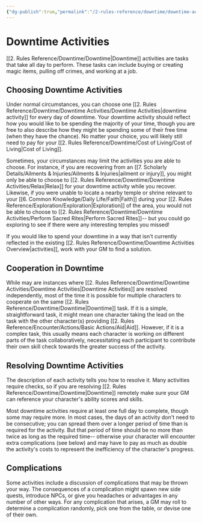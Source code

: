 ```yaml
---
{"dg-publish":true,"permalink":"/2-rules-reference/downtime/downtime-activities/downtime-activities/"}
---
```


# Downtime Activities

[[2. Rules Reference/Downtime/Downtime\|Downtime]] activities are tasks that take all day to perform. These tasks can include buying or creating magic items, pulling off crimes, and working at a job.

## Choosing Downtime Activities 

Under normal circumstances, you can choose one [[2. Rules Reference/Downtime/Downtime Activities/Downtime Activities\|downtime activity]] for every day of downtime. Your downtime activity should reflect how you would like to be spending the majority of your time, though you are free to also describe how they might be spending some of their free time (when they have the chance). No matter your choice, you will likely still need to pay for your [[2. Rules Reference/Downtime/Cost of Living/Cost of Living\|Cost of Living]]. 

Sometimes, your circumstances may limit the activities you are able to choose. For instance, if you are recovering from an [[7. Scholarly Details/Ailments & Injuries/Ailments & Injuries\|ailment or injury]], you might only be able to choose to [[2. Rules Reference/Downtime/Downtime Activities/Relax\|Relax]] for your downtime activity while you recover. Likewise, if you were unable to locate a nearby temple or shrine relevant to your [[6. Common Knowledge/Daily Life/Faith\|Faith]] during your [[2. Rules Reference/Exploration/Exploration\|Exploration]] of the area, you would not be able to choose to [[2. Rules Reference/Downtime/Downtime Activities/Perform Sacred Rites\|Perform Sacred Rites]]-- but you could go exploring to see if there were any interesting temples you missed!  

If you would like to spend your downtime in a way that isn't currently reflected in the existing [[2. Rules Reference/Downtime/Downtime Activities Overview\|activities]], work with your GM to find a solution. 

## Cooperation in Downtime

While may are instances where [[2. Rules Reference/Downtime/Downtime Activities/Downtime Activities\|Downtime Activities]] are resolved independently, most of the time it is possible for multiple characters to cooperate on the same [[2. Rules Reference/Downtime/Downtime\|Downtime]] task. If it is a simple, straightforward task, it might mean one character taking the lead on the task with the other character(s) providing [[2. Rules Reference/Encounter/Actions/Basic Actions/Aid\|Aid]]. However, if it is a complex task, this usually means each character is working on different parts of the task collaboratively, necessitating each participant to contribute their own skill check towards the greater success of the activity. 

## Resolving Downtime Activities

The description of each activity tells you how to resolve it. Many activities require checks, so if you are resolving [[2. Rules Reference/Downtime/Downtime\|Downtime]] remotely make sure your GM can reference your character's ability scores and skills.

Most downtime activities require at least one full day to complete, though some may require more. In most cases, the days of an activity don't need to be consecutive; you can spread them over a longer period of time than is required for the activity. But that period of time should be no more than twice as long as the required time-- otherwise your character will encounter extra complications (see below) and may have to pay as much as double the activity's costs to represent the inefficiency of the character's progress.

## Complications

Some activities include a discussion of complications that may be thrown your way. The consequences of a complication might spawn new side quests, introduce NPCs, or give you headaches or advantages in any number of other ways. For any complication that arises, a GM may roll to determine a complication randomly, pick one from the table, or devise one of their own.

